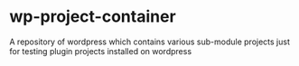 # wp-project-container
A repository of wordpress which contains various sub-module projects just for testing plugin projects installed on wordpress
